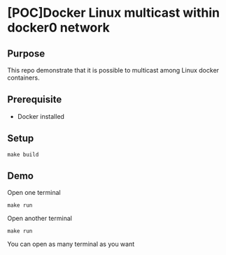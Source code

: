 # [POC]Docker Linux multicast within docker0 network

## Purpose

This repo demonstrate that it is possible to multicast among Linux docker containers.

## Prerequisite

- Docker installed

## Setup

```shell
make build
```

## Demo

Open one terminal

```shell
make run
```

Open another terminal

```shell
make run
```

You can open as many terminal as you want
